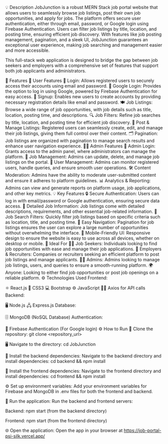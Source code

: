 💡 Description
JobJunction is a robust MERN Stack job portal website that allows users to seamlessly browse job listings, post their own job opportunities, and apply for jobs. The platform offers secure user authentication, either through email, password, or Google login using Firebase Authentication. Users can filter job listings by title, location, and posting time, ensuring efficient job discovery. With features like job posting management, pagination, and a sleek UI, JobJunction guarantees an exceptional user experience, making job searching and management easier and more accessible.

This full-stack web application is designed to bridge the gap between job seekers and employers with a comprehensive set of features that support both job applicants and administrators.

🚀 Features
👤 User Features
🔑 Login: Allows registered users to securely access their accounts using email and password.
📧 Google Login: Provides the option to log in using Google, powered by Firebase Authentication for easy access.
📝 Signup: Enables new users to create accounts by providing necessary registration details like email and password.
🍽️ Job Listings: Browse a wide range of job opportunities, with job details such as title, location, posting time, and descriptions.
🔍 Job Filters: Refine job searches by title, location, and posting time for efficient job discovery.
💼 Post & Manage Listings: Registered users can seamlessly create, edit, and manage their job listings, giving them full control over their content.
🗂️ Pagination: Job listings are organized with pagination to manage search results and enhance user navigation experience.
🧑‍💼 Admin Features
🔑 Admin Login: Grants access to the admin panel, where administrators can manage the platform.
📝 Job Management: Admins can update, delete, and manage job listings on the portal.
👥 User Management: Admins can monitor registered users, handle queries, and ensure smooth user operations.
🛠️ Content Moderation: Admins have the ability to moderate user-submitted content and ensure it adheres to platform guidelines.
📊 Analytics & Reporting: Admins can view and generate reports on platform usage, job applications, and other key metrics.
💡 Key Features
🔒 Secure Authentication: Users can log in with email/password or Google authentication, ensuring secure data access.
📑 Detailed Job Information: Job listings come with detailed descriptions, requirements, and other essential job-related information.
🎯 Job Search Filters: Quickly filter job listings based on specific criteria such as location, title, and posting time.
🧭 Easy Navigation: Pagination for job listings ensures the user can explore a large number of opportunities without overwhelming the interface.
📱 Mobile-Friendly UI: Responsive design to ensure the website is easy to use across all devices, whether on desktop or mobile.
🎯 Ideal For
👨‍💼 Job Seekers: Individuals looking to find job opportunities with ease and manage their job applications.
🏢 Employers & Recruiters: Companies or recruiters seeking an efficient platform to post job listings and manage applicants.
🧑‍💼 Admins: Admins looking to manage job listings, users, and queries to ensure a smooth-running platform.
🌍 Anyone: Looking to either find job opportunities or post job openings on a reliable platform.
⚙️ Technologies Used
Frontend:

⚛️ React.js
🎨 CSS3
💻 Bootstrap
⚙️ JavaScript
🧑‍💻 Axios for API calls
Backend:

🖥️ Node.js
🖧 Express.js
Database:

🗄️ MongoDB (NoSQL Database)
Authentication:

🔐 Firebase Authentication (For Google login)
⚙️ How to Run
📂 Clone the repository:
git clone <repository_url>

🖥️ Navigate to the directory:
cd JobJunction

🔧 Install the backend dependencies:
Navigate to the backend directory and install dependencies: cd backend && npm install

🔧 Install the frontend dependencies:
Navigate to the frontend directory and install dependencies: cd frontend && npm install

⚙️ Set up environment variables:
Add your environment variables for Firebase and MongoDB in .env files for both the frontend and backend.

🚀 Run the application:
Run the backend and frontend servers:

Backend:
npm start (from the backend directory)

Frontend:
npm start (from the frontend directory)

🌐 Open the application:
Open the app in your browser at https://job-portal-psi-silk.vercel.app/

